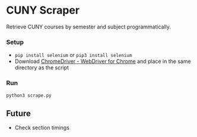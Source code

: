 # CUNY Scraper
Retrieve CUNY courses by semester and subject programmatically.
### Setup
* `pip install selenium` or `pip3 install selenium`
* Download [ChromeDriver - WebDriver for Chrome](http://chromedriver.chromium.org/) and place in the same directory as the script
### Run
`python3 scrape.py`

## Future
* Check section timings
